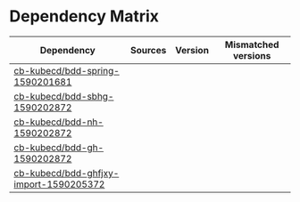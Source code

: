# Dependency Matrix

Dependency | Sources | Version | Mismatched versions
---------- | ------- | ------- | -------------------
[cb-kubecd/bdd-spring-1590201681](https://github.com/cb-kubecd/bdd-spring-1590201681.git) |  | []() | 
[cb-kubecd/bdd-sbhg-1590202872](https://github.com/cb-kubecd/bdd-sbhg-1590202872.git) |  | []() | 
[cb-kubecd/bdd-nh-1590202872](https://github.com/cb-kubecd/bdd-nh-1590202872.git) |  | []() | 
[cb-kubecd/bdd-gh-1590202872](https://github.com/cb-kubecd/bdd-gh-1590202872.git) |  | []() | 
[cb-kubecd/bdd-ghfjxy-import-1590205372](https://github.com/cb-kubecd/bdd-ghfjxy-import-1590205372.git) |  | []() | 
